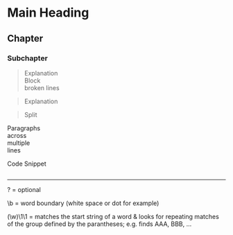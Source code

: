 # Main Heading
## Chapter
### **Subchapter**

> Explanation <br>
> Block <br>
> broken lines <br>

> Explanation

> Split

<p>
Paragraphs  <br>
across <br>
multiple <br>
lines <br>
</p>

Code Snippet
```

```
---

? = optional

\b = word boundary (white space or dot for example)

(\w)\1\1 = matches the start string of a word & looks for repeating matches of the group defined by the parantheses; e.g. finds AAA, BBB, ...
